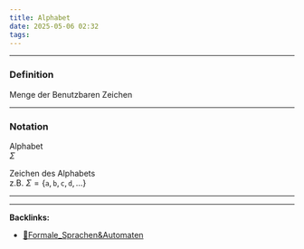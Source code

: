 ```yaml
---
title: Alphabet
date: 2025-05-06 02:32
tags: 
---
```


----

### Definition 
Menge der Benutzbaren Zeichen

---

### Notation
Alphabet \
$\Sigma$

Zeichen des Alphabets \
z.B. $\Sigma=\{\texttt{a},\texttt{b},\texttt{c},\texttt{d}, \ldots \}$





----

----
**Backlinks:**
- [📁Formale_Sprachen&Automaten](📁Formale_Sprachen&Automaten)
